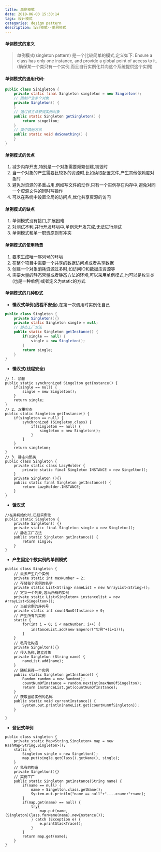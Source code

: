 ```yaml
---
title: 单例模式
date: 2018-06-03 15:30:14
tags: 设计模式
categories: design pattern
description: 设计模式--单例模式
---
```

#### 单例模式的定义
> 单例模式(singleton pattern) 是一个比较简单的模式,定义如下:
Ensure a class has only one instance, and provide a global point of access to it.(确保某一个类只有一个实例,而且自行实例化并向这个系统提供这个实例)

#### 单例模式的通用代码:

```java
public class Sinigleton {
	private static final Singleton singleton = new Singleton();
	// 限制产生多个对象
	private Singleton() {
	}
	// 通过该方法获得实例对象
	public static Singleton getSingleton() {
		return singelton;
	}
	// 类中其他方法
	public static void doSomething() {
	}
}
```
#### 单例模式的优点
1. 减少内存开支,特别是一个对象需要频繁创建,销毁时
2. 当一个对象的产生需要比较多的资源时,比如读取配置文件,产生其他依赖度对象时
3. 避免对资源的多重占用,例如写文件的动作,只有一个实例存在内存中,避免对同一个资源文件的同时写操作
4. 可以在系统中设置全局的访问点,优化共享资源的访问

#### 单例模式的缺点
1. 单例模式没有接口,扩展困难
2. 对测试不利,并行开发环境中,单例未开发完成,无法进行测试
3. 单例模式和单一职责原则有冲突

#### 单例模式的使用场景
1. 要求生成唯一序列号的环境
2. 在整个项目中需要一个共享的数据访问点或者共享数据
3. 创建一个对象消耗资源过多时,如访问IO和数据库资源等
4. 需要大量的静态常量或者静态方法的环境,可以采用单例模式,也可以是枚举类(也是一种单例)或者定义为static的方式

#### 单例模式的几种形式
- **懒汉式单例(线程不安全)**,在第一次调用时实例化自己
```java
public class Singleton {
	private Singleton(){}
	private static Singleton single = null;
	// 静态工厂方法
	public static Singleton getInstance() {
		if(single == null) {
			single = new Singleton();
		}
		return single;
	}
}
```
- **懒汉式(线程安全)**
```
// 1. 加锁
public static synchronized Singelton getInstance() {
	if(single == null) {
		single = new Singleton();
	}
	return single;
}
// 2. 双重检查
public static Singleton getInstance() {
	if(singleton == null) {
		synchronized (Singleton.class) {
			if(singleton == null) {
				singleton = new Singleton();
			}
		}
	}
	return singleton;
}
// 3. 静态内部类
public class Singleton {
	private	static class LazyHolder {
		private static final Singleton INSTANCE = new Singelton();
	}
	private Singleton (){}
	public static final Singleton getInstance() {
		return LazyHolder.INSTANCE;	
	}
}
```
- **饿汉式**
```
//在类初始化时,已经实例化
public static Singleton {
	private Singleton() {}
	private static final Singleton single = new Singleton();
	// 静态工厂方法
	public static Singleton getInstance() {
		return single;
	}
}
```
- **产生固定个数实例的单例模式**
```
public class Singleton {
	// 最多产生几个实例
	private static int maxNumber = 2;
	// 存储每个实例的名字
	private static List<String> nameList = new ArrayList<String>();
	// 定义一个列表,容纳所有的实例
	private static List<Singleton> instancelist = new ArrayList<Singelton>();
	// 当前实例的序列号
	private static int countNumOfInstance = 0;
	// 产生所有的实例
	static {
		for(int i = 0; i < maxNumber; i++) {
			instanceList.add(new Emperor("实例"+(i+1)));
		}
	}
	// 私有化构造
	private Singelton(){}
	// 传入名称,建立对象
	private Singleton (String name) {
		nameList.add(name);
	}
	// 随机获得一个实例 
	public static Singleton getInstance() {
		Random random = new Random();	
		countNumOfInstance = random.nextInt(maxNumOfSingelton);
		return instanceList.get(countNumOfInstance);
	}
	// 获取当前实例的名称
	public static void currentInstance() {
		System.out.println(nameList.get(countNumOfSingleton));
	}
	
}
```
- **登记式单例**
```
public class singleton {
	private static Map<String,Singleton> map = new HashMap<String,Singleton>();
	static {
		Singleton single = new Singelton();
		map.put(single.getClass().getName(), single);
	}
	// 私有的构造
	private Singelton(){}
	// 实例工厂
	public static Singleton getInstance(String name) {
		if(name == null) {
			name = Singelton.class.getName();
			System.out.println("name == null"+"---->name:"+name);
		}
		if(map.get(name) == null) {
			try{
				map.put(name, (Singleton)Class.forName(name).newInstance());
			} catch (Exception e) {
				e.printStackTrace();
			}
		}
		return map.get(name);
	}
}
```
	
